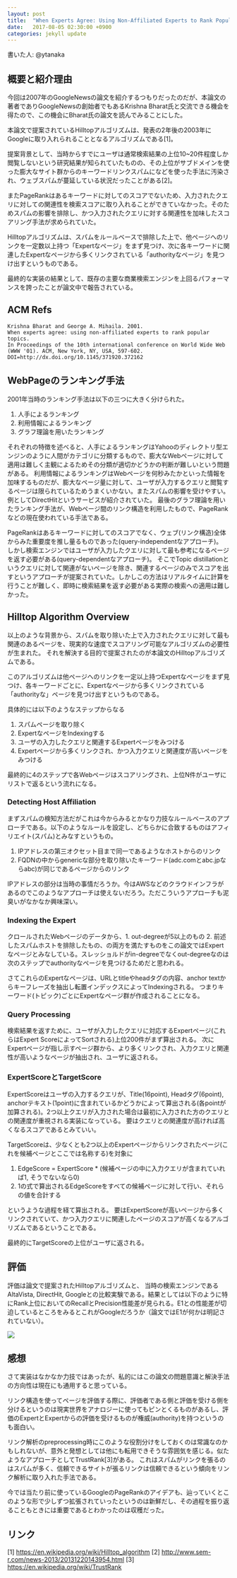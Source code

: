 ```yaml
---
layout: post
title:  "When Experts Agree: Using Non-Affiliated Experts to Rank Popular Topics"
date:   2017-08-05 02:30:00 +0900
categories: jekyll update
---
```


書いた人: @ytanaka

## 概要と紹介理由
今回は2007年のGoogleNewsの論文を紹介するつもりだったのだが、本論文の著者でありGoogleNewsの創始者でもあるKrishna Bharat氏と交流できる機会を得たので、この機会にBharat氏の論文を読んでみることにした。

本論文で提案されているHilltopアルゴリズムは、発表の2年後の2003年にGoogleに取り入れられることとなるアルゴリズムである[1]。

提案背景として、当時からすでにユーザは通常検索結果の上位10~20件程度しか閲覧しないという研究結果が知られていたものの、その上位がサブドメインを使った膨大なサイト群からのキーワードリンクスパムになどを使った手法に汚染され、ウェブスパムが蔓延している状況だったことがある[2]。

またPageRankはあるキーワードに対してのスコアでないため、入力されたクエリに対しての関連性を検索スコアに取り入れることができていなかった。そのためスパムの影響を排除し、かつ入力されたクエリに対する関連性を加味したスコアリング手法が求められていた。

Hilltopアルゴリズムは、スパムをルールベースで排除した上で、他ページへのリンクを一定数以上持つ「Expertなページ」をまず見つけ、次に各キーワードに関連したExpertなページから多くリンクされている「authorityなページ」を見つけ出すというものである。

最終的な実装の結果として、既存の主要な商業検索エンジンを上回るパフォーマンスを誇ったことが論文中で報告されている。


## ACM Refs

```
Krishna Bharat and George A. Mihaila. 2001.
When experts agree: using non-affiliated experts to rank popular topics. 
In Proceedings of the 10th international conference on World Wide Web (WWW '01). ACM, New York, NY, USA, 597-602.
DOI=http://dx.doi.org/10.1145/371920.372162
```

## WebPageのランキング手法
2001年当時のランキング手法は以下の三つに大きく分けられた。

1. 人手によるランキング
2. 利用情報によるランキング
3. グラフ理論を用いたランキング

それぞれの特徴を述べると、人手によるランキングはYahooのディレクトリ型エンジンのように人間がカテゴリに分類するもので、膨大なWebページに対して適用は難しく主観によるためその分類が適切かどうかの判断が難しいという問題がある。
利用情報によるランキングはWebページを何秒みたかといった情報を加味するものだが、膨大なページ量に対して、ユーザが入力するクエリと閲覧するページは限られているためうまくいかない。またスパムの影響を受けやすい。例としてDirectHitというサービスが紹介されていた。
最後のグラフ理論を用いたランキング手法が、Webページ間のリンク構造を利用したもので、PageRankなどの現在使われている手法である。

PageRankはあるキーワードに対してのスコアでなく、ウェブ(リンク構造)全体からみた重要度を推し量るものであった(query-independentなアプローチ)。
しかし検索エンジンではユーザが入力したクエリに対して最も参考になるページを返す必要がある(query-dependentなアプローチ)。
そこでTopic distillationというクエリに対して関連がないページを除き、関連するページのみでスコアを出すというアプローチが提案されていた。しかしこの方法はリアルタイムに計算を行うことが難しく、即時に検索結果を返す必要がある実際の検索への適用は難しかった。

## Hilltop Algorithm Overview
以上のような背景から、スパムを取り除いた上で入力されたクエリに対して最も関連のあるページを、現実的な速度でスコアリング可能なアルゴリズムの必要性が生まれた。
それを解決する目的で提案されたのが本論文のHilltopアルゴリズムである。

このアルゴリズムは他ページへのリンクを一定以上持つExpertなページをまず見つけ、各キーワードごとに、Expertなページから多くリンクされている「authorityな」ページを見つけ出すというものである。

具体的には以下のようなステップからなる

1. スパムページを取り除く
2. ExpertなページをIndexingする
3. ユーザの入力したクエリと関連するExpertページをみつける
4. Expertページから多くリンクされ、かつ入力クエリと関連度が高いページをみつける

最終的に4のステップで各Webページはスコアリングされ、上位N件がユーザにリストで返るという流れになる。

### Detecting Host Affiliation
まずスパムの検知方法だがこれは今からみるとかなり力技なルールベースのアプローチである。以下のようなルールを設定し、どちらかに合致するものはアフィリエイト(スパム)とみなすというもの。

1. IPアドレスの第三オクセット目まで同一であるようなホストからのリンク
2. FQDNの中からgenericな部分を取り除いたキーワード(adc.comとabc.jpならabc)が同じであるページからのリンク

IPアドレスの部分は当時の事情だろうか。今はAWSなどのクラウドインフラがあるのでこのようなアプローチは使えないだろう。ただこういうアプローチも泥臭いがなかなか興味深い。

### Indexing the Expert
クロールされたWebページのデータから、1. out-degreeが5以上のもの 2. 前述したスパムホストを排除したもの、の両方を満たすものをこの論文ではExpertなページとみなしている。スレッショルドがin-degreeでなくout-degreeなのは次のステップでauthorityなページを見つけるためだと思われる。

さてこれらのExpertなページは、URLとtitleやheadタグの内容、anchor textからキーフレーズを抽出し転置インデックスによってIndexingされる。
つまりキーワード(トピック)ごとにExpertなページ群が作成されることになる。

### Query Processing
検索結果を返すために、ユーザが入力したクエリに対応するExpertページ(これらはExpert ScoreによってSortされる)上位200件がまず算出される。
次にExpertページが指し示すページ群から、より多くリンクされ、入力クエリと関連性が高いようなページが抽出され、ユーザに返される。


### ExpertScoreとTargetScore
ExpertScoreはユーザの入力するクエリが、Title(16point), Headタグ(6point), anchorテキスト(1point)に含まれているかどうかによって算出される(各pointが加算される)。2つ以上クエリが入力された場合は最初に入力された方のクエリとの関連度が重視される実装になっている。
要はクエリとの関連度が高ければ高くなるスコアであるとみていい。

TargetScoreは、少なくとも2つ以上のExpertページからリンクされたページ(これを候補ページとここでは名称する)を対象に

1. EdgeScore = ExpertScore * (候補ページの中に入力クエリが含まれていれば1, そうでないなら0)
2. 1の式で算出されるEdgeScoreをすべての候補ページに対して行い、それらの値を合計する

というような過程を経て算出される。
要はExpertScoreが高いページから多くリンクされていて、かつ入力クエリに関連したページのスコアが高くなるアルゴリズムであるということである。

最終的にTargetScoreの上位がユーザに返される。

## 評価
評価は論文で提案されたHilltopアルゴリズムと、 当時の検索エンジンであるAltaVista,  DirectHit, Googleとの比較実験である。結果としては以下のように特にRank上位においてのRecallとPrecision性能差が見られる。E1との性能差が切迫しているところをみるとこれがGoogleだろうか（論文ではE1が何かは明記されていない）。

![](https://gyazo.com/b91abd58a840a8dad131292226de1247.png)

## 感想
さて実装はなかなか力技ではあったが、私的にはこの論文の問題意識と解決手法の方向性は現在にも通用すると思っている。

リンク構造を使ってページを評価する際に、評価者である側と評価を受ける側を分けるというのは現実世界をアナロジーに使ってもピンとくるものがあるし、評価のExpertとExpertからの評価を受けるものが権威(authority)を持つというのも面白い。

リンク解析のpreprocessing時にこのような役割分けをしておくのは常識なのかもしれないが、意外と発想としては他にも転用できそうな雰囲気を感じる。似たようなアプローチとしてTrustRank[3]がある。
これはスパムがリンクを張るのはスパムが多く、信頼できるサイトが張るリンクは信頼できるという傾向をリンク解析に取り入れた手法である。

今では当たり前に使っているGoogleのPageRankのアイデアも、辿っていくとこのような形で少しずつ拡張されていったというのは新鮮だし、その過程を振り返ることもときには重要であるとわかったのは収穫だった。

## リンク
[1] https://en.wikipedia.org/wiki/Hilltop_algorithm
[2] http://www.sem-r.com/news-2013/20131220143954.html
[3] https://en.wikipedia.org/wiki/TrustRank


